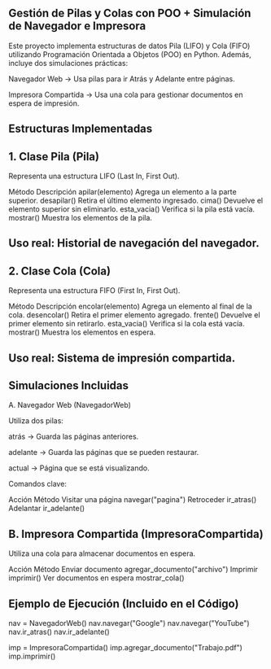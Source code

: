 ## Gestión de Pilas y Colas con POO + Simulación de Navegador e Impresora

Este proyecto implementa estructuras de datos Pila (LIFO) y Cola (FIFO) utilizando Programación Orientada a Objetos (POO) en Python. Además, incluye dos simulaciones prácticas:

Navegador Web → Usa pilas para ir Atrás y Adelante entre páginas.

Impresora Compartida → Usa una cola para gestionar documentos en espera de impresión.

## Estructuras Implementadas
## 1. Clase Pila (Pila)

Representa una estructura LIFO (Last In, First Out).

Método	Descripción
apilar(elemento)	Agrega un elemento a la parte superior.
desapilar()	Retira el último elemento ingresado.
cima()	Devuelve el elemento superior sin eliminarlo.
esta_vacia()	Verifica si la pila está vacía.
mostrar()	Muestra los elementos de la pila.

## Uso real: Historial de navegación del navegador.

## 2. Clase Cola (Cola)

Representa una estructura FIFO (First In, First Out).

Método	Descripción
encolar(elemento)	Agrega un elemento al final de la cola.
desencolar()	Retira el primer elemento agregado.
frente()	Devuelve el primer elemento sin retirarlo.
esta_vacia()	Verifica si la cola está vacía.
mostrar()	Muestra los elementos en espera.

## Uso real: Sistema de impresión compartida.

## Simulaciones Incluidas
A. Navegador Web (NavegadorWeb)

Utiliza dos pilas:

atrás → Guarda las páginas anteriores.

adelante → Guarda las páginas que se pueden restaurar.

actual → Página que se está visualizando.

Comandos clave:

Acción	Método
Visitar una página	navegar("pagina")
Retroceder	ir_atras()
Adelantar	ir_adelante()
## B. Impresora Compartida (ImpresoraCompartida)

Utiliza una cola para almacenar documentos en espera.

Acción	Método
Enviar documento	agregar_documento("archivo")
Imprimir	imprimir()
Ver documentos en espera	mostrar_cola()
## Ejemplo de Ejecución (Incluido en el Código)
nav = NavegadorWeb()
nav.navegar("Google")
nav.navegar("YouTube")
nav.ir_atras()
nav.ir_adelante()

imp = ImpresoraCompartida()
imp.agregar_documento("Trabajo.pdf")
imp.imprimir()
